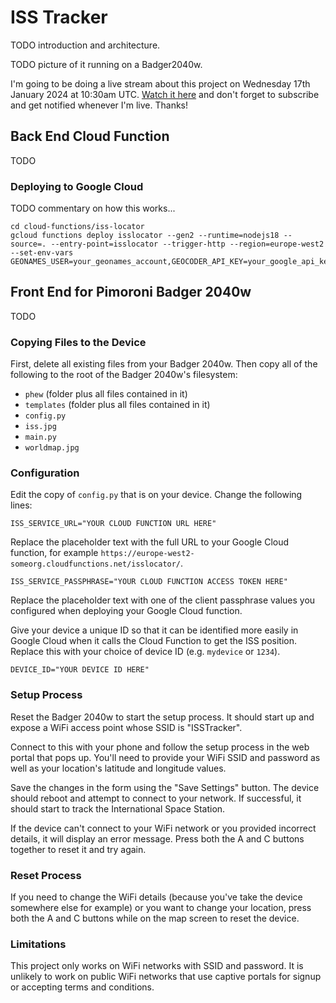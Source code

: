 # ISS Tracker

TODO introduction and architecture.

TODO picture of it running on a Badger2040w.

I'm going to be doing a live stream about this project on Wednesday 17th January 2024 at 10:30am UTC.  [Watch it here](https://www.youtube.com/watch?v=zSsMsijupz0) and don't forget to subscribe and get notified whenever I'm live.  Thanks!

## Back End Cloud Function

TODO

### Deploying to Google Cloud

TODO commentary on how this works...

```
cd cloud-functions/iss-locator
gcloud functions deploy isslocator --gen2 --runtime=nodejs18 --source=. --entry-point=isslocator --trigger-http --region=europe-west2 --set-env-vars GEONAMES_USER=your_geonames_account,GEOCODER_API_KEY=your_google_api_key,CLIENT_PASSPHRASES="valid_passphrase_1|valid_passphrase_2|valid_passphrase_n"
```

## Front End for Pimoroni Badger 2040w

TODO

### Copying Files to the Device

First, delete all existing files from your Badger 2040w.  Then copy all of the following to the root of the Badger 2040w's filesystem:

* `phew` (folder plus all files contained in it)
* `templates` (folder plus all files contained in it)
* `config.py`
* `iss.jpg`
* `main.py`
* `worldmap.jpg`

### Configuration

Edit the copy of `config.py` that is on your device.  Change the following lines:

```
ISS_SERVICE_URL="YOUR CLOUD FUNCTION URL HERE"
```

Replace the placeholder text with the full URL to your Google Cloud function, for example `https://europe-west2-someorg.cloudfunctions.net/isslocator/`.

```
ISS_SERVICE_PASSPHRASE="YOUR CLOUD FUNCTION ACCESS TOKEN HERE"
```

Replace the placeholder text with one of the client passphrase values you configured when deploying your Google Cloud function.

Give your device a unique ID so that it can be identified more easily in Google Cloud when it calls the Cloud Function to get the ISS position.  Replace this with your choice of device ID (e.g. `mydevice` or `1234`).

```
DEVICE_ID="YOUR DEVICE ID HERE"
```

### Setup Process

Reset the Badger 2040w to start the setup process.  It should start up and expose a WiFi access point whose SSID is "ISSTracker".

Connect to this with your phone and follow the setup process in the web portal that pops up.  You'll need to provide your WiFi SSID and password as well as your location's latitude and longitude values.

Save the changes in the form using the "Save Settings" button.  The device should reboot and attempt to connect to your network.  If successful, it should start to track the International Space Station.

If the device can't connect to your WiFi network or you provided incorrect details, it will display an error message.  Press both the A and C buttons together to reset it and try again.

### Reset Process

If you need to change the WiFi details (because you've take the device somewhere else for example) or you want to change your location, press both the A and C buttons while on the map screen to reset the device.

### Limitations

This project only works on WiFi networks with SSID and password.  It is unlikely to work on public WiFi networks that use captive portals for signup or accepting terms and conditions.

